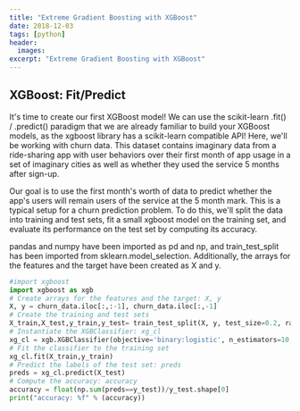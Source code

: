 ```yaml
---
title: "Extreme Gradient Boosting with XGBoost"
date: 2018-12-03
tags: [python]
header:
  images:
excerpt: "Extreme Gradient Boosting with XGBoost"
---
```


## XGBoost: Fit/Predict
It's time to create our first XGBoost model! We can use the scikit-learn .fit() / .predict() paradigm that we are already familiar to build your XGBoost models, as the xgboost library has a scikit-learn compatible API! Here, we'll be working with churn data. This dataset contains imaginary data from a ride-sharing app with user behaviors over their first month of app usage in a set of imaginary cities as well as whether they used the service 5 months after sign-up.

Our goal is to use the first month's worth of data to predict whether the app's users will remain users of the service at the 5 month mark. This is a typical setup for a churn prediction problem. To do this, we'll split the data into training and test sets, fit a small xgboost model on the training set, and evaluate its performance on the test set by computing its accuracy.

pandas and numpy have been imported as pd and np, and train_test_split has been imported from sklearn.model_selection. Additionally, the arrays for the features and the target have been created as X and y.

```python
#import xgboost
import xgboost as xgb
# Create arrays for the features and the target: X, y
X, y = churn_data.iloc[:,:-1], churn_data.iloc[:,-1]
# Create the training and test sets
X_train,X_test,y_train,y_test= train_test_split(X, y, test_size=0.2, random_state=123)
# Instantiate the XGBClassifier: xg_cl
xg_cl = xgb.XGBClassifier(objective='binary:logistic', n_estimators=10, seed=123)
# Fit the classifier to the training set
xg_cl.fit(X_train,y_train)
# Predict the labels of the test set: preds
preds = xg_cl.predict(X_test)
# Compute the accuracy: accuracy
accuracy = float(np.sum(preds==y_test))/y_test.shape[0]
print("accuracy: %f" % (accuracy))
```

##
